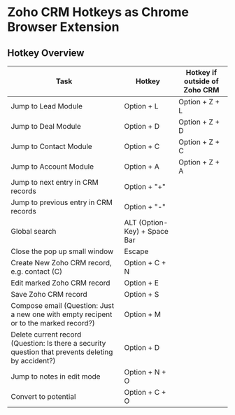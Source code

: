 # Zoho CRM Hotkeys as Chrome Browser Extension

## Hotkey Overview

| Task                | Hotkey      | Hotkey if outside of Zoho CRM |
| -----------         | ----------- | -----------                   |
| Jump to Lead Module | Option + L  | Option + Z + L                |
| Jump to Deal Module | Option + D  | Option + Z + D                |
| Jump to Contact Module | Option + C  | Option + Z + C                |
| Jump to Account Module | Option + A  | Option + Z + A                |
| Jump to next entry in CRM records | Option + "+"  |                 |
| Jump to previous entry in CRM records | Option + "-"  |                 |
| Global search | ALT (Option-Key) + Space Bar  |                 |
| Close the pop up small window | Escape  |                 |
| Create New Zoho CRM record, e.g. contact (C) | Option + C + N  |                 |
| Edit marked Zoho CRM record | Option + E  |                 |
| Save Zoho CRM record | Option + S  |                 |
| Compose email (Question: Just a new one with empty recipent or to the marked record?) | Option + M  |                 |
| Delete current record (Question: Is there a security question that prevents deleting by accident?) | Option + D  |                 |
| Jump to notes in edit mode | Option + N + O  |                 |
| Convert to potential | Option + C + O  |                 |